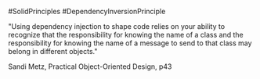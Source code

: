 #SolidPrinciples #DependencyInversionPrinciple 

"Using dependency injection to shape code relies on your ability to recognize that the responsibility for knowing the name of a class and the responsibility for knowing the name of a message to send to that class may belong in different objects."

Sandi Metz, Practical Object-Oriented Design, p43
